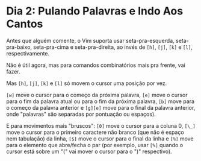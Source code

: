 # Dia 2: Pulando Palavras e Indo Aos Cantos 

Antes que alguém comente, o Vim suporta usar seta-pra-esquerda, seta-pra-baixo,
seta-pra-cima e seta-pra-direita, ao invés de `[h]`, `[j]`, `[k]` e `[l]`,
respectivamente.

Não é útil agora, mas para comandos combinatórios mais pra frente, vai fazer.

Mas `[h]`, `[j]`, `[k]` e `[l]` só movem o cursor uma posição por vez.

`[w]` move o cursor para o começo da próxima palavra, `[e]` move o cursor para o
fim da palavra atual ou para o fim da próxima palavra, `[b]` move para o começo
da palavra anterior e `[g][e]` move para o final da palavra anterior, onde
"palavras" são separadas por pontuação ou espaços).

E para movimentos mais "bruscos": `[0]` move o cursor para a coluna 0, `[\_]`
move o cursor para o primeiro caractere não branco (que não é espaço nem
tabulação) da linha, `[$]` move o cursor para o final da linha e `[%]` move
para o elemento que abre/fecha o par (por exemplo, usar `[%]` quando o cursor
está sobre um "(" vai mover o cursor para o ")" respectivo).
